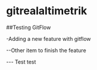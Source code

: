 # gitrealaltimetrik

##Testing GitFlow

-Adding a new feature with gitflow

--Other item to finish the feature

--- Test test